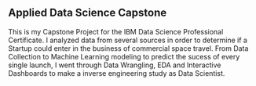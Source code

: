 ## Applied Data Science Capstone
This is my Capstone Project for the IBM Data Science Professional Certificate. I analyzed 
data from several sources in order to determine if a Startup could enter in the business of
commercial space travel. From Data Collection to Machine Learning modeling to predict the 
sucess of every single launch, I went through Data Wrangling, EDA and Interactive Dashboards to
make a inverse engineering study as Data Scientist. 
